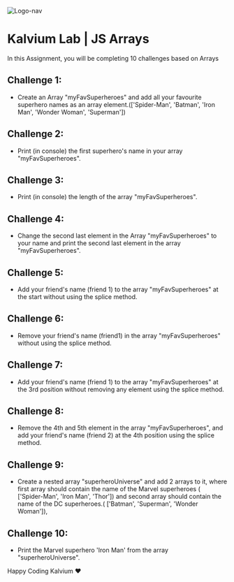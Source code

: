 ![Logo-nav](https://s3.ap-south-1.amazonaws.com/kalvi-education.github.io/front-end-web-development/Kalvium-Logo.png)

# Kalvium Lab | JS Arrays

In this Assignment, you will be completing 10 challenges based on Arrays
## Challenge 1: 
- Create an Array "myFavSuperheroes" and add all your favourite superhero names as an array element.(['Spider-Man', 'Batman', 'Iron Man', 'Wonder Woman', 'Superman'])

## Challenge 2: 
- Print (in console) the first superhero's name in your array "myFavSuperheroes".

## Challenge 3: 
- Print (in console) the length of the array "myFavSuperheroes".

## Challenge 4: 
- Change the second last element in the Array "myFavSuperheroes" to your name and print the second last element in the array "myFavSuperheroes".

## Challenge 5: 
- Add your friend's name (friend 1) to the array "myFavSuperheroes" at the start without using the splice method.

## Challenge 6: 
- Remove your friend's name (friend1) in the array "myFavSuperheroes" without using the splice method.

## Challenge 7: 
- Add your friend's name (friend 1) to the array "myFavSuperheroes" at the 3rd position without removing any element using the splice method.

##  Challenge 8: 
- Remove the 4th and 5th element in the array "myFavSuperheroes", and add your friend's name (friend 2) at the 4th position using the splice method.
##  Challenge 9:
-  Create a nested array "superheroUniverse" and add 2 arrays to it, where first array should contain the name of the Marvel superheroes ( ['Spider-Man', 'Iron Man', 'Thor']) and second array should contain the name of the DC superheroes.( ['Batman', 'Superman', 'Wonder Woman']),

## Challenge 10: 
- Print the Marvel superhero 'Iron Man' from the array "superheroUniverse".


Happy Coding Kalvium ❤️
